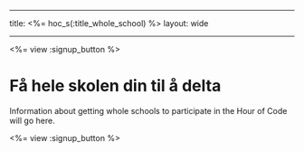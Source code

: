 * * *

title: <%= hoc_s(:title_whole_school) %> layout: wide

* * *

<%= view :signup_button %>

# Få hele skolen din til å delta

Information about getting whole schools to participate in the Hour of Code will go here.

<%= view :signup_button %>